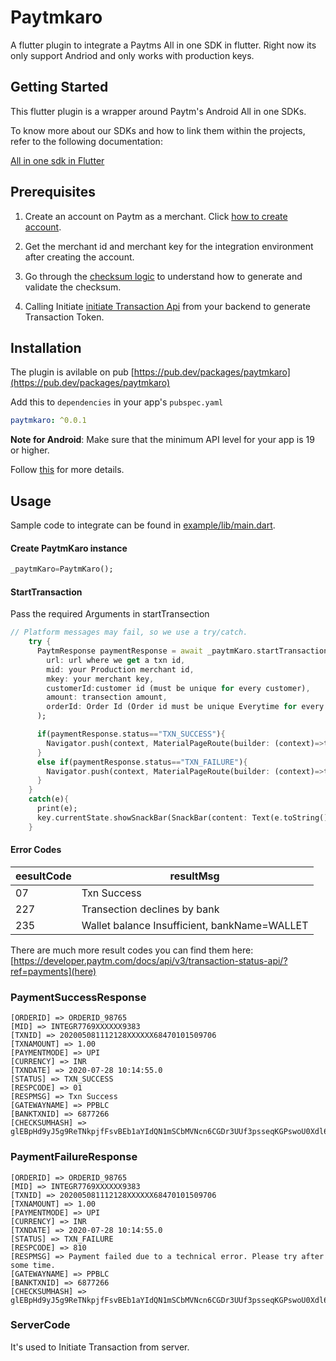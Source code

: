 # Paytmkaro
A flutter plugin to integrate a Paytms All in one SDK in flutter.
Right now its only support Andriod and only works with production keys.

## Getting Started

This flutter plugin is a wrapper around Paytm's Android All in one SDKs.

To know more about our SDKs and how to link them within the projects, refer to the following documentation:

[All in one sdk in Flutter](https://developer.paytm.com/docs/all-in-one-sdk/hybrid-apps/flutter/)

## Prerequisites
1. Create an account on Paytm as a merchant. Click <a href="https://dashboard.paytm.com/" target="_blank">how to create account</a>.

2. Get the merchant id and merchant key for the integration environment after creating the account.

3. Go through the <a href="https://dashboard.paytm.com/" target="_blank">checksum logic</a> to understand how to generate and validate the checksum.

4. Calling Initiate  <a href="https://dashboard.paytm.com/" target="_blank">initiate Transaction Api</a> from your backend to generate Transaction Token.

## Installation
 The plugin is avilable on pub [https://pub.dev/packages/paytmkaro](https://pub.dev/packages/paytmkaro)
 
 Add this to `dependencies` in your app's `pubspec.yaml`
 
 ```yaml
paytmkaro: ^0.0.1

```

**Note for Android**: Make sure that the minimum API level for your app is 19 or higher.

Follow [this](https://github.com/codersanket/paytm_flutter/issues) for more details.

## Usage

Sample code to integrate can be found in [example/lib/main.dart](example/lib/main.dart).


#### Create PaytmKaro instance

```dart
_paytmKaro=PaytmKaro();
```

#### StartTransaction
Pass the required Arguments in startTransection
```dart
// Platform messages may fail, so we use a try/catch.
    try {
      PaytmResponse paymentResponse = await _paytmKaro.startTransaction(
        url: url where we get a txn id,
        mid: your Production merchant id,
        mkey: your merchant key,
        customerId:customer id (must be unique for every customer),
        amount: transection amount,
        orderId: Order Id (Order id must be unique Everytime for every order),
      );

      if(paymentResponse.status=="TXN_SUCCESS"){
        Navigator.push(context, MaterialPageRoute(builder: (context)=>txnSuccessful(paytmResponse: paymentResponse,)));
      }
      else if(paymentResponse.status=="TXN_FAILURE"){
        Navigator.push(context, MaterialPageRoute(builder: (context)=>txnFailed(paytmResponse: paymentResponse,)));
      }
    } 
    catch(e){
      print(e);
      key.currentState.showSnackBar(SnackBar(content: Text(e.toString())));      // platformVersion = 'Failed to get platform version.'
    }

```

#### Error Codes

| eesultCode        | resultMsg                                                            |
| ----------------- | -------------------------------------------------------------------- |
| 07                | Txn Success                                                          |
| 227               | Transection declines by bank                                         |
| 235               | Wallet balance Insufficient, bankName=WALLET                         |

There are much more result codes you can find them here:[https://developer.paytm.com/docs/api/v3/transaction-status-api/?ref=payments](here)

### PaymentSuccessResponse

```
[ORDERID] => ORDERID_98765
[MID] => INTEGR7769XXXXXX9383
[TXNID] => 202005081112128XXXXXX68470101509706
[TXNAMOUNT] => 1.00
[PAYMENTMODE] => UPI
[CURRENCY] => INR
[TXNDATE] => 2020-07-28 10:14:55.0
[STATUS] => TXN_SUCCESS
[RESPCODE] => 01
[RESPMSG] => Txn Success
[GATEWAYNAME] => PPBLC
[BANKTXNID] => 6877266
[CHECKSUMHASH] => glEBpHd9yJ5g9ReTNkpjfFsvBEb1aYIdQN1mSCbMVNcn6CGDr3UUf3psseqKGPswoU0Xdl6g9P9Jc6U9Q9Ol/JuwcudfMLRgaUjj2rsAl/8=
```

### PaymentFailureResponse
```
[ORDERID] => ORDERID_98765
[MID] => INTEGR7769XXXXXX9383
[TXNID] => 202005081112128XXXXXX68470101509706
[TXNAMOUNT] => 1.00
[PAYMENTMODE] => UPI
[CURRENCY] => INR
[TXNDATE] => 2020-07-28 10:14:55.0
[STATUS] => TXN_FAILURE
[RESPCODE] => 810
[RESPMSG] => Payment failed due to a technical error. Please try after some time.
[GATEWAYNAME] => PPBLC
[BANKTXNID] => 6877266
[CHECKSUMHASH] => glEBpHd9yJ5g9ReTNkpjfFsvBEb1aYIdQN1mSCbMVNcn6CGDr3UUf3psseqKGPswoU0Xdl6g9P9Jc6U9Q9Ol/JuwcudfMLRgaUjj2rsAl/8=
```

### ServerCode
It's used to Initiate Transaction from server. 
